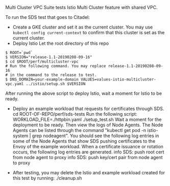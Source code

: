Multi Cluster VPC Suite tests Istio Multi Cluster feature with shared VPC.


To run the SDS test that goes to Citadel:
- Create a GKE cluster and set it as the current cluster.
You may use `kubectl config current-context` to confirm that this cluster
is set as the current cluster.
- Deploy Istio
Let the root directory of this repo

```
$ ROOT=`pwd`
$ VERSION="release-1.1-20190208-09-16"
$ cd $ROOT/perf/multicluster-vpc
# Run the following command. You may replace release-1.1-20190208-09-16
# in the command to the release to test.
$ DNS_DOMAIN=your-example-domain VALUES=values-istio-multicluster-vpc.yaml ../istio/setup.sh $VERSION
```
After running the above script to deploy Istio, wait a moment for Istio to be ready.

- Deploy an example workload that requests for certificates through SDS.
  cd ROOT-OF-REPO/perf/sds-tests
Run the following script:
  WORKLOAD_FILE=./httpbin.yaml ./setup_test.sh
Wait a moment for the deployment to be ready. Then view the logs of Node Agents.
The Node Agents can be listed through
the command "kubectl get pod -n istio-system | grep nodeagent".
You should see the following log entries in some of the Node Agents that show
SDS pushing certificates to the Envoy of the example workload. When a certificate
issuance or rotation occurs, the following log entries are generated.
  info    SDS: push root cert from node agent to proxy
  info    SDS: push key/cert pair from node agent to proxy

- After testing, you may delete the Istio and example workload created for this test
by running:
  ./cleanup.sh